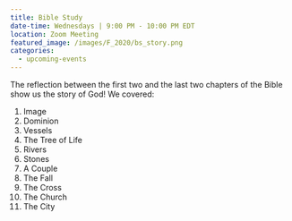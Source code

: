 ```yaml
---
title: Bible Study
date-time: Wednesdays | 9:00 PM - 10:00 PM EDT
location: Zoom Meeting
featured_image: /images/F_2020/bs_story.png
categories:
  - upcoming-events
---
```

The reflection between the first two and the last two chapters of the Bible show us the story of God\! We covered:

1. Image
2. Dominion
3. Vessels
4. The Tree of Life
5. Rivers
6. Stones
7. A Couple
8. The Fall
9. The Cross
10. The Church
11. The City
